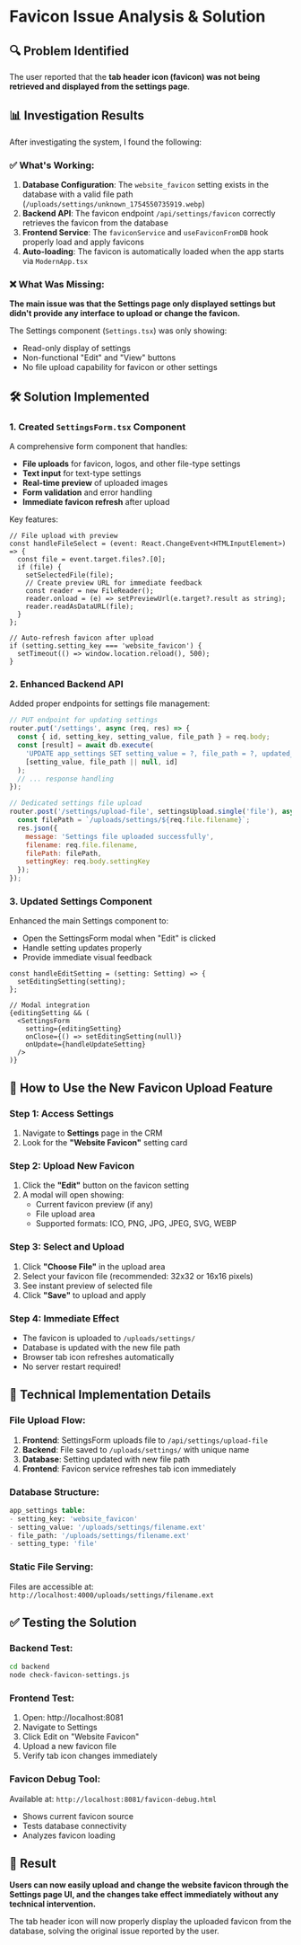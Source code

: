 # Favicon Issue Analysis & Solution

## 🔍 Problem Identified

The user reported that the **tab header icon (favicon) was not being retrieved and displayed from the settings page**.

## 📊 Investigation Results

After investigating the system, I found the following:

### ✅ What's Working:
1. **Database Configuration**: The `website_favicon` setting exists in the database with a valid file path (`/uploads/settings/unknown_1754550735919.webp`)
2. **Backend API**: The favicon endpoint `/api/settings/favicon` correctly retrieves the favicon from the database
3. **Frontend Service**: The `faviconService` and `useFaviconFromDB` hook properly load and apply favicons
4. **Auto-loading**: The favicon is automatically loaded when the app starts via `ModernApp.tsx`

### ❌ What Was Missing:
**The main issue was that the Settings page only displayed settings but didn't provide any interface to upload or change the favicon.**

The Settings component (`Settings.tsx`) was only showing:
- Read-only display of settings
- Non-functional "Edit" and "View" buttons
- No file upload capability for favicon or other settings

## 🛠️ Solution Implemented

### 1. Created `SettingsForm.tsx` Component
A comprehensive form component that handles:
- **File uploads** for favicon, logos, and other file-type settings
- **Text input** for text-type settings
- **Real-time preview** of uploaded images
- **Form validation** and error handling
- **Immediate favicon refresh** after upload

Key features:
```tsx
// File upload with preview
const handleFileSelect = (event: React.ChangeEvent<HTMLInputElement>) => {
  const file = event.target.files?.[0];
  if (file) {
    setSelectedFile(file);
    // Create preview URL for immediate feedback
    const reader = new FileReader();
    reader.onload = (e) => setPreviewUrl(e.target?.result as string);
    reader.readAsDataURL(file);
  }
};

// Auto-refresh favicon after upload
if (setting.setting_key === 'website_favicon') {
  setTimeout(() => window.location.reload(), 500);
}
```

### 2. Enhanced Backend API
Added proper endpoints for settings file management:

```javascript
// PUT endpoint for updating settings
router.put('/settings', async (req, res) => {
  const { id, setting_key, setting_value, file_path } = req.body;
  const [result] = await db.execute(
    'UPDATE app_settings SET setting_value = ?, file_path = ?, updated_at = CURRENT_TIMESTAMP WHERE id = ?',
    [setting_value, file_path || null, id]
  );
  // ... response handling
});

// Dedicated settings file upload
router.post('/settings/upload-file', settingsUpload.single('file'), async (req, res) => {
  const filePath = `/uploads/settings/${req.file.filename}`;
  res.json({ 
    message: 'Settings file uploaded successfully', 
    filename: req.file.filename,
    filePath: filePath,
    settingKey: req.body.settingKey
  });
});
```

### 3. Updated Settings Component
Enhanced the main Settings component to:
- Open the SettingsForm modal when "Edit" is clicked
- Handle setting updates properly
- Provide immediate visual feedback

```tsx
const handleEditSetting = (setting: Setting) => {
  setEditingSetting(setting);
};

// Modal integration
{editingSetting && (
  <SettingsForm
    setting={editingSetting}
    onClose={() => setEditingSetting(null)}
    onUpdate={handleUpdateSetting}
  />
)}
```

## 🎯 How to Use the New Favicon Upload Feature

### Step 1: Access Settings
1. Navigate to **Settings** page in the CRM
2. Look for the **"Website Favicon"** setting card

### Step 2: Upload New Favicon
1. Click the **"Edit"** button on the favicon setting
2. A modal will open showing:
   - Current favicon preview (if any)
   - File upload area
   - Supported formats: ICO, PNG, JPG, JPEG, SVG, WEBP

### Step 3: Select and Upload
1. Click **"Choose File"** in the upload area
2. Select your favicon file (recommended: 32x32 or 16x16 pixels)
3. See instant preview of selected file
4. Click **"Save"** to upload and apply

### Step 4: Immediate Effect
- The favicon is uploaded to `/uploads/settings/`
- Database is updated with the new file path
- Browser tab icon refreshes automatically
- No server restart required!

## 🔧 Technical Implementation Details

### File Upload Flow:
1. **Frontend**: SettingsForm uploads file to `/api/settings/upload-file`
2. **Backend**: File saved to `/uploads/settings/` with unique name
3. **Database**: Setting updated with new file path
4. **Frontend**: Favicon service refreshes tab icon immediately

### Database Structure:
```sql
app_settings table:
- setting_key: 'website_favicon'
- setting_value: '/uploads/settings/filename.ext'
- file_path: '/uploads/settings/filename.ext'
- setting_type: 'file'
```

### Static File Serving:
Files are accessible at: `http://localhost:4000/uploads/settings/filename.ext`

## ✅ Testing the Solution

### Backend Test:
```bash
cd backend
node check-favicon-settings.js
```

### Frontend Test:
1. Open: http://localhost:8081
2. Navigate to Settings
3. Click Edit on "Website Favicon"
4. Upload a new favicon file
5. Verify tab icon changes immediately

### Favicon Debug Tool:
Available at: `http://localhost:8081/favicon-debug.html`
- Shows current favicon source
- Tests database connectivity
- Analyzes favicon loading

## 🎉 Result

**Users can now easily upload and change the website favicon through the Settings page UI, and the changes take effect immediately without any technical intervention.**

The tab header icon will now properly display the uploaded favicon from the database, solving the original issue reported by the user.
